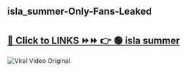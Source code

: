 
 ## isla_summer-Only-Fans-Leaked

# <h2><a href="https://clipsfans.com/isla_summer&ref=git">🔗 Click to LINKS ⏩⏩ 👉 🟢 isla summer </a></h2>

<a href="https://clipsfans.com/isla_summer&ref=git" rel="nofollow" data-target="animated-image.originalLink"><img src="https://i.ibb.co.com/xMMVF88/686577567.gif" alt="Viral Video Original" style="max-width: 100%; display: inline-block;" data-target="animated-image.originalImage"></a>
